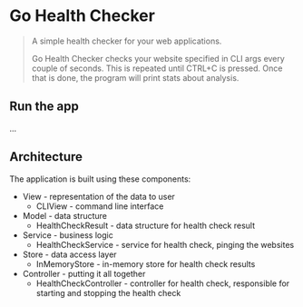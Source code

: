 # Go Health Checker
> A simple health checker for your web applications.
> 
> Go Health Checker checks your website specified in CLI args every couple of seconds. 
> This is repeated until CTRL+C is pressed. 
> Once that is done, the program will print stats about analysis.

## Run the app
...

## Architecture

The application is built using these components:
 - View - representation of the data to user
   - CLIView - command line interface
 - Model - data structure
   - HealthCheckResult - data structure for health check result
 - Service - business logic
   - HealthCheckService - service for health check, pinging the websites
 - Store - data access layer
   - InMemoryStore - in-memory store for health check results
 - Controller - putting it all together
   - HealthCheckController - controller for health check, responsible for starting and stopping the health check



